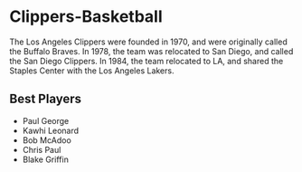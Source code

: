 # Clippers-Basketball
The Los Angeles Clippers were founded in 1970, and were originally called the Buffalo Braves. 
In 1978, the team was relocated to San Diego, and called the San Diego Clippers.
In 1984, the team relocated to LA, and shared the Staples Center with the Los Angeles Lakers. 

## Best Players 
- Paul George
- Kawhi Leonard
- Bob McAdoo
- Chris Paul
- Blake Griffin
